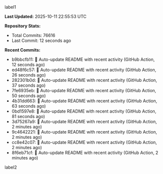 
label1 
<!-- ACTIVITY_START -->
**Last Updated:** 2025-10-11 22:55:53 UTC

**Repository Stats:**
- Total Commits: 76616
- Last Commit: 12 seconds ago

**Recent Commits:**
- b9bbcfb11: 🤖 Auto-update README with recent activity (GitHub Action, 12 seconds ago)
- ed48f6c57: 🤖 Auto-update README with recent activity (GitHub Action, 26 seconds ago)
- 282301b0d: 🤖 Auto-update README with recent activity (GitHub Action, 37 seconds ago)
- 7fe6935eb: 🤖 Auto-update README with recent activity (GitHub Action, 50 seconds ago)
- 4b31dd663: 🤖 Auto-update README with recent activity (GitHub Action, 63 seconds ago)
- 0bd1597e8: 🤖 Auto-update README with recent activity (GitHub Action, 81 seconds ago)
- 3d75267a9: 🤖 Auto-update README with recent activity (GitHub Action, 2 minutes ago)
- 9c4642221: 🤖 Auto-update README with recent activity (GitHub Action, 2 minutes ago)
- cc8e42c07: 🤖 Auto-update README with recent activity (GitHub Action, 2 minutes ago)
- 8f6eb71cf: 🤖 Auto-update README with recent activity (GitHub Action, 2 minutes ago)
<!-- ACTIVITY_END -->

label2
